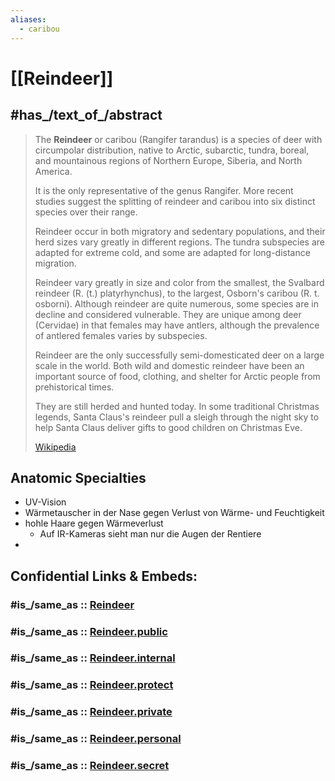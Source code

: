 ```yaml
---
aliases:
  - caribou
---
```


# [[Reindeer]] 

## #has_/text_of_/abstract 

> The **Reindeer** or caribou (Rangifer tarandus) 
> is a species of deer with circumpolar distribution, 
> native to Arctic, subarctic, tundra, boreal, and mountainous regions 
> of Northern Europe, Siberia, and North America. 
> 
> It is the only representative of the genus Rangifer. 
> More recent studies suggest the splitting of reindeer and caribou into six distinct species over their range.
>
> Reindeer occur in both migratory and sedentary populations, 
> and their herd sizes vary greatly in different regions. 
> The tundra subspecies are adapted for extreme cold, and some are adapted for long-distance migration.
>
> Reindeer vary greatly in size and color from the smallest, the Svalbard reindeer (R. (t.) platyrhynchus), 
> to the largest, Osborn's caribou (R. t. osborni). 
> Although reindeer are quite numerous, some species are in decline and considered vulnerable. 
> They are unique among deer (Cervidae) in that females may have antlers, 
> although the prevalence of antlered females varies by subspecies.
>
> Reindeer are the only successfully semi-domesticated deer on a large scale in the world. 
> Both wild and domestic reindeer have been an important source of food, clothing, 
> and shelter for Arctic people from prehistorical times.  
> 
> They are still herded and hunted today. 
> In some traditional Christmas legends, Santa Claus's reindeer pull a sleigh through the night sky 
> to help Santa Claus deliver gifts to good children on Christmas Eve.
>
> [Wikipedia](https://en.wikipedia.org/wiki/Reindeer)

## Anatomic Specialties 

- UV-Vision 
- Wärmetauscher in der Nase gegen Verlust von Wärme- und Feuchtigkeit
- hohle Haare gegen Wärmeverlust 
	- Auf IR-Kameras sieht man nur die Augen der Rentiere 
- 


## Confidential Links & Embeds: 

### #is_/same_as :: [Reindeer](/_Standards/bio/Reindeer.md) 

### #is_/same_as :: [Reindeer.public](/_public/bio/Reindeer.public.md) 

### #is_/same_as :: [Reindeer.internal](/_internal/bio/Reindeer.internal.md) 

### #is_/same_as :: [Reindeer.protect](/_protect/bio/Reindeer.protect.md) 

### #is_/same_as :: [Reindeer.private](/_private/bio/Reindeer.private.md) 

### #is_/same_as :: [Reindeer.personal](/_personal/bio/Reindeer.personal.md) 

### #is_/same_as :: [Reindeer.secret](/_secret/bio/Reindeer.secret.md)


